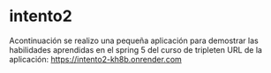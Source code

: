 # intento2
Acontinuación se realizo una pequeña aplicación para demostrar las habilidades aprendidas en el spring 5 del curso de tripleten
URL de la aplicación:
https://intento2-kh8b.onrender.com
